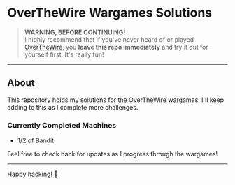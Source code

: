 # OverTheWire Wargames Solutions

> **WARNING, BEFORE CONTINUING!**  
> I highly recommend that if you've never heard of or played [OverTheWire](https://overthewire.org/wargames/), you **leave this repo immediately** and try it out for yourself first. It's really fun!

---

## About

This repository holds my solutions for the OverTheWire wargames. I'll keep adding to this as I complete more challenges.

### Currently Completed Machines

- 1/2 of Bandit

Feel free to check back for updates as I progress through the wargames!

---

Happy hacking! 🎉
